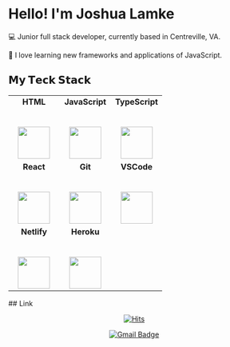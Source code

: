 # Hello! I'm Joshua Lamke

:computer: Junior full stack developer, currently based in Centreville, VA. 

:vulcan_salute: I love learning new frameworks and applications of JavaScript. 

## 𝗠𝘆 𝗧𝗲𝗰𝗸 𝗦𝘁𝗮𝗰𝗸

<table>
  <tbody>
    <tr valign="top">
      <td width="33%" align="center">
        <span><b>HTML</b></span><br><br><br>
        <img height="64px" src="https://cdn.svgporn.com/logos/html-5.svg">
      </td>
      <td width="33%" align="center">
        <span><b>JavaScript</b></span><br><br><br>
        <img height="64px" src="https://cdn.svgporn.com/logos/javascript.svg">
      </td>
      <td width="33%" align="center">
        <span><b>TypeScript</b></span><br><br><br>
        <img height="64px" src="https://cdn.svgporn.com/logos/typescript.svg">
      </td>
    </tr>
    <tr valign="top">
      <td width="33%" align="center">
        <span><b>React</b></span><br><br><br>
        <img height="64px" src="https://cdn.svgporn.com/logos/react.svg">
      </td>
      <td width="33%" align="center">
        <span><b>Git</b></span><br><br><br>
        <img height="64px" src="https://cdn.svgporn.com/logos/git-icon.svg">
      </td>
      <td width="33%" align="center">
        <span><b>VSCode</b></span><br><br><br>
        <img height="64px" src="https://cdn.svgporn.com/logos/visual-studio-code.svg">
      </td>
    </tr>
    <tr valign="top">
      <td width="33%" align="center">
        <span><b>Netlify</b></span><br><br><br>
        <img height="64px" src="https://cdn.svgporn.com/logos/netlify.svg">
      </td>
      <td width="33%" align="center">
        <span><b>Heroku</b></span><br><br><br>
        <img height="64px" src="https://cdn.svgporn.com/logos/heroku.svg">
      </td>
    </tr>
  </tbody>
</table>
## Link
<!-- hit [today / total] -->
<div align=center>

[![Hits](https://hits.seeyoufarm.com/api/count/incr/badge.svg?url=https%3A%2F%2Fgithub.com%2FItsbeenalongday)](https://hits.seeyoufarm.com)

<!-- icons -->

[![Gmail Badge](https://img.shields.io/badge/Gmail-d14836?style=flat-square&logo=Gmail&logoColor=white&link=mailto:joshua.lamke@gmail.com)](mailto:joshua.lamke@gmail.com)

</div>
